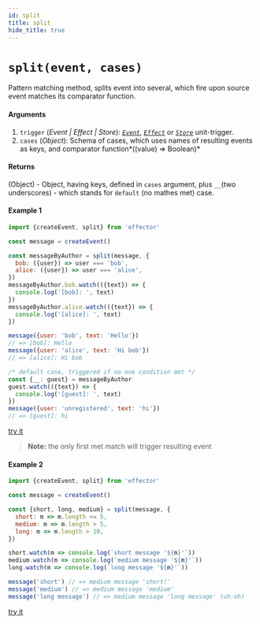 ```yaml
---
id: split
title: split
hide_title: true
---
```


# `split(event, cases)`

Pattern matching method, splits event into several, which fire upon source event matches its comparator function.

#### Arguments
1. `trigger` (_Event | Effect | Store_): [_`Event`_](Event.md), [_`Effect`_](Effect.md) or [_`Store`_](Store.md) unit-trigger.
2. `cases` (_Object_): Schema of cases, which uses names of resulting events as keys, and comparator function*((value) => Boolean)*

#### Returns

(Object) - Object, having keys, defined in `cases` argument, plus `__`(two underscores) - which stands for `default` (no mathes met) case.

#### Example 1

```js try
import {createEvent, split} from 'effector'

const message = createEvent()

const messageByAuthor = split(message, {
  bob: ({user}) => user === 'bob',
  alice: ({user}) => user === 'alice',
})
messageByAuthor.bob.watch(({text}) => {
  console.log('[bob]: ', text)
})
messageByAuthor.alice.watch(({text}) => {
  console.log('[alice]: ', text)
})

message({user: 'bob', text: 'Hello'})
// => [bob]: Hello
message({user: 'alice', text: 'Hi bob'})
// => [alice]: Hi bob

/* default case, triggered if no one condition met */
const {__: guest} = messageByAuthor
guest.watch(({text}) => {
  console.log('[guest]: ', text)
})
message({user: 'unregistered', text: 'hi'})
// => [guest]: hi
```

[try it](https://share.effector.dev/QXZsR5yM)

> **Note:** the only first met match will trigger resulting event

#### Example 2

```js try
import {createEvent, split} from 'effector'

const message = createEvent()

const {short, long, medium} = split(message, {
  short: m => m.length <= 5,
  medium: m => m.length > 5,
  long: m => m.length > 10,
})

short.watch(m => console.log(`short message '${m}'`))
medium.watch(m => console.log(`medium message '${m}'`))
long.watch(m => console.log(`long message '${m}'`))

message('short') // => medium message 'short!'
message('medium') // => medium message 'medium'
message('long message') // => medium message 'long message' (uh-oh)
```

[try it](https://share.effector.dev/Ajta8lDk)
